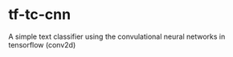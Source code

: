 # tf-tc-cnn
A simple text classifier using the convulational neural networks in tensorflow (conv2d)
